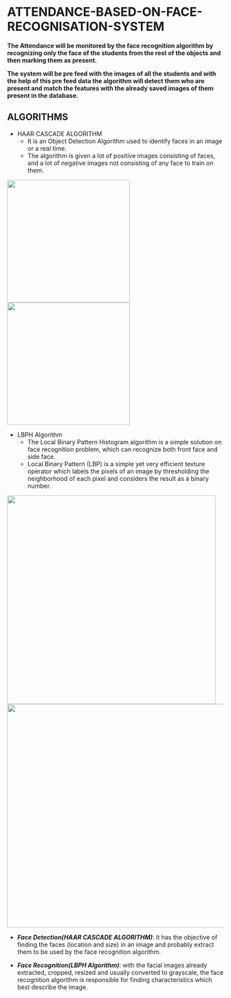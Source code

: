 # ATTENDANCE-BASED-ON-FACE-RECOGNISATION-SYSTEM

**The Attendance will be monitored by the face recognition algorithm by recognizing only the face of the students from the rest of the objects and then marking them as present.** 

**The system will be pre feed with the images of all the students and with the help of this pre feed data the algorithm will detect them who are present and match the features with the already saved images of them present in the database.**

## ALGORITHMS

* HAAR CASCADE ALGORITHM  
  * It is an Object Detection Algorithm used to identify faces in an image or a real time.
  * The algorithm is given a lot of positive images consisting of faces, and a lot of negative images not consisting of any face to train on them.

<img src="https://www.researchgate.net/profile/Anand_Krishnan_K_V/publication/325736109/figure/fig2/AS:645811285266433@1530984817042/Feature-Extraction-in-Haar-Cascade-Algorithm.png" width="285px" align="center">               <img src="https://i.pinimg.com/736x/20/62/43/2062434074933e5c4a4bfe2df659a225--bird.jpg" width="285px" align="center">


* LBPH Algorithm
  * The Local Binary Pattern Histogram algorithm is a simple solution on face recognition problem, which can recognize both front face and side face.
  * Local Binary Pattern (LBP) is a simple yet very efficient texture operator which labels the pixels of an image by thresholding the neighborhood of each pixel and considers the result as a binary number.

<img src="https://user-images.githubusercontent.com/88432041/166219026-0778be24-b6a2-404a-8fc3-93f54293b393.png" width="485px" align="center"> <img src="https://user-images.githubusercontent.com/88432041/166218328-8706443a-438f-4cc2-b085-a501a66e00cd.png" width="520px" align="center">
                  

* ***Face Detection(HAAR CASCADE ALGORITHM)***: It has the objective of finding the faces (location and size) in an image and probably extract them to be used by the face recognition algorithm.

* ***Face Recognition(LBPH Algorithm)***: with the facial images already extracted, cropped, resized and usually converted to grayscale, the face recognition algorithm is responsible for finding characteristics which best describe the image.











